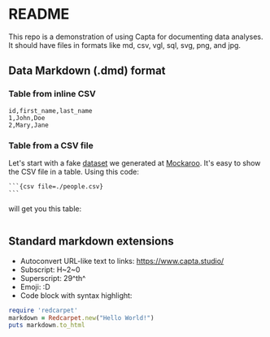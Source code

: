 # README

This repo is a demonstration of using Capta for documenting data analyses.
It should have files in formats like md, csv, vgl, sql, svg, png, and jpg.

## Data Markdown (.dmd) format

### Table from inline CSV
```{csv}
id,first_name,last_name
1,John,Doe
2,Mary,Jane
```

### Table from a CSV file
Let's start with a fake [dataset](people.csv) we generated at [Mockaroo](https://www.mockaroo.com/).
It's easy to show the CSV file in a table. Using this code:

````
```{csv file=./people.csv}
```
````

will get you this table:

```{csv file=./people.csv}
```

## Standard markdown extensions

- Autoconvert URL-like text to links: https://www.capta.studio/
- Subscript: H~2~0
- Superscript: 29^th^
- Emoji: :D
- Code block with syntax highlight:
```ruby
require 'redcarpet'
markdown = Redcarpet.new("Hello World!")
puts markdown.to_html
```
